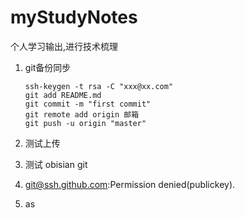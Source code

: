 # myStudyNotes
个人学习输出,进行技术梳理

1. git备份同步

   ```
   ssh-keygen -t rsa -C "xxx@xx.com" 
   git add README.md 
   git commit -m "first commit" 
   git remote add origin 邮箱 
   git push -u origin "master"
   ```
   
2. 测试上传
3. 测试 obisian git
4. git@ssh.github.com:Permission denied(publickey).
5. as